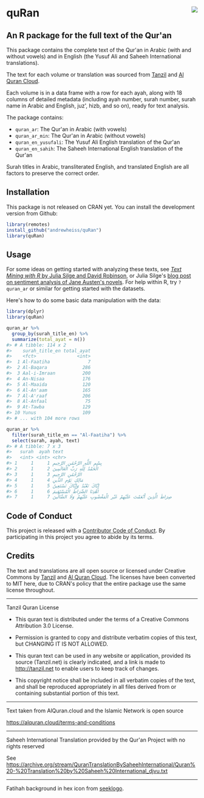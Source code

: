 # quRan <img src="tools/logo.png" align="right"/>

## An R package for the full text of the Qur'an

This package contains the complete text of the Qur'an in Arabic (with and without vowels) and in English (the Yusuf Ali and Saheeh International translations).

The text for each volume or translation was sourced from [Tanzil](http://tanzil.net/docs/download) and [Al Quran Cloud](https://alquran.cloud/).

Each volume is in a data frame with a row for each ayah, along with 18 columns of detailed metadata (including ayah number, surah number, surah name in Arabic and English, juz', hizb, and so on), ready for text analysis. 

The package contains:

- `quran_ar`: The Qur'an in Arabic (with vowels)
- `quran_ar_min`: The Qur'an in Arabic (without vowels)
- `quran_en_yusufali`: The Yusuf Ali English translation of the Qur'an
- `quran_en_sahih`: The Saheeh International English translation of the Qur'an

Surah titles in Arabic, transliterated English, and translated English are all factors to preserve the correct order.


## Installation

This package is not released on CRAN yet. You can install the development version from Github:

```r
library(remotes)
install_github("andrewheiss/quRan")
library(quRan)
```


## Usage

For some ideas on getting started with analyzing these texts, see [*Text Mining with R* by Julia Silge and David Robinson](https://www.tidytextmining.com/), or Julia Silge's [blog post on sentiment analysis of Jane Austen's novels](https://juliasilge.com/blog/if-i-loved-nlp-less/). For help within R, try `?quran_ar` or similar for getting started with the datasets.

Here's how to do some basic data manipulation with the data:

``` r
library(dplyr)
library(quRan)

quran_ar %>% 
  group_by(surah_title_en) %>% 
  summarize(total_ayat = n())
#> # A tibble: 114 x 2
#>    surah_title_en total_ayat
#>    <fct>               <int>
#>  1 Al-Faatiha              7
#>  2 Al-Baqara             286
#>  3 Aal-i-Imraan          200
#>  4 An-Nisaa              176
#>  5 Al-Maaida             120
#>  6 Al-An'aam             165
#>  7 Al-A'raaf             206
#>  8 Al-Anfaal              75
#>  9 At-Tawba              129
#> 10 Yunus                 109
#> # ... with 104 more rows

quran_ar %>% 
  filter(surah_title_en == "Al-Faatiha") %>% 
  select(surah, ayah, text)
#> # A tibble: 7 x 3
#>   surah  ayah text                                                
#>   <int> <int> <chr>                                               
#> 1     1     1 بِسْمِ اللَّهِ الرَّحْمَٰنِ الرَّحِيمِ                              
#> 2     1     2 الْحَمْدُ لِلَّهِ رَبِّ الْعَالَمِينَ                               
#> 3     1     3 الرَّحْمَٰنِ الرَّحِيمِ                                       
#> 4     1     4 مَالِكِ يَوْمِ الدِّينِ                                      
#> 5     1     5 إِيَّاكَ نَعْبُدُ وَإِيَّاكَ نَسْتَعِينُ                              
#> 6     1     6 اهْدِنَا الصِّرَاطَ الْمُسْتَقِيمَ                               
#> 7     1     7 صِرَاطَ الَّذِينَ أَنْعَمْتَ عَلَيْهِمْ غَيْرِ الْمَغْضُوبِ عَلَيْهِمْ وَلَا الضَّالِّينَ
```


## Code of Conduct

This project is released with a [Contributor Code of Conduct](CONDUCT.md). By participating in this project you agree to abide by its terms.


## Credits

The text and translations are all open source or licensed under Creative Commons by [Tanzil](http://tanzil.net/docs/download) and [Al Quran Cloud](https://alquran.cloud/). The licenses have been converted to MIT here, due to CRAN's policy that the entire package use the same license throughout.

---

Tanzil Quran License

- This quran text is distributed under the terms of a Creative Commons
  Attribution 3.0 License.

- Permission is granted to copy and distribute verbatim copies of this text,
  but CHANGING IT IS NOT ALLOWED.

- This quran text can be used in any website or application, provided its source
  (Tanzil.net) is clearly indicated, and a link is made to http://tanzil.net to
  enable users to keep track of changes.

- This copyright notice shall be included in all verbatim copies of the text,
  and shall be reproduced appropriately in all files derived from or containing
  substantial portion of this text.

---

Text taken from AlQuran.cloud and the Islamic Network is open source

https://alquran.cloud/terms-and-conditions

---

Saheeh International Translation provided by the Qur'an Project with no rights reserved

See https://archive.org/stream/QuranTranslationBySaheehInternational/Quran%20-%20Translation%20by%20Saheeh%20International_djvu.txt

---

Fatihah background in hex icon from [seeklogo](https://seeklogo.com/vector-logo/183552/sureh-fatiha). 
